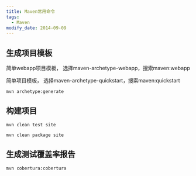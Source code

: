 ```yaml
---
title: Maven常用命令
tags: 
  - Maven
modify_date: 2014-09-09
---
```


## 生成项目模板

<!--more-->

简单webapp项目模板， 选择maven-archetype-webapp，搜索maven:webapp

简单项目模板， 选择maven-archetype-quickstart，搜索maven:quickstart

```mvn archetype:generate```

## 构建项目

```
mvn clean test site
```

```
mvn clean package site
```

## 生成测试覆盖率报告

```
mvn cobertura:cobertura
```
